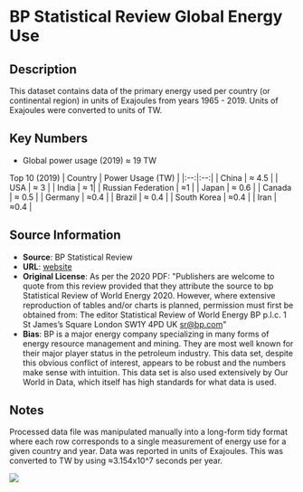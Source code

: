 
# BP Statistical Review Global Energy Use

## Description 
This dataset contains data of the primary energy used per country (or
continental region) in units of Exajoules from years 1965 - 2019. Units of
Exajoules were converted to units of TW.

## Key Numbers

* Global power usage (2019) ≈ 19 TW


Top 10 (2019)
| Country | Power Usage (TW) |
|:--:|:--:|
| China | ≈ 4.5 | 
| USA | ≈ 3 | 
| India | ≈ 1| 
| Russian Federation | ≈1 | 
| Japan | ≈ 0.6 |
| Canada | ≈ 0.5 | 
| Germany | ≈0.4 |
| Brazil | ≈ 0.4 |
| South Korea | ≈0.4 |
| Iran | ≈0.4 |

## Source Information

* **Source**: BP Statistical Review
* **URL**: [website](https://www.bp.com/en/global/corporate/energy-economics/statistical-review-of-world-energy.html)
* **Original License**: As per the 2020 PDF: "Publishers are welcome to quote
    from this review provided that they attribute the source
    to bp Statistical Review of World Energy 2020. However, where extensive
    reproduction of tables and/or charts is planned, permission must first be
    obtained from: The editor Statistical Review of World Energy BP p.l.c. 1 St
    James’s Square London SW1Y 4PD UK sr@bp.com"
* **Bias**: BP is a major energy company specializing in many forms of energy
  resource management and mining. They are most well known for their major
  player status in the petroleum industry. This data set, despite this obvious
  conflict of interest, appears to be robust and the numbers make sense with
  intuition. This data set is also used extensively by Our World in Data, which
  itself has high standards for what data is used.

## Notes 
Processed data file was manipulated manually into a long-form tidy format where
each row corresponds to a single measurement of energy use for a given country
and year. Data was reported in units of Exajoules. This was converted to TW by
using ≈3.154x10^7 seconds per year. 

![](media/figure_file_name.png) 
